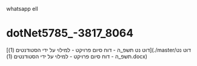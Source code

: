 whatsapp ell
# dotNet5785_-3817_8064
[דוט נט תשפ_ה - דוח סיום פרויקט - למילוי על ידי הסטודנטים (1)](./master/דוט נט תשפ_ה - דוח סיום פרויקט - למילוי על ידי הסטודנטים (1).docx)
